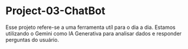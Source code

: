 # Project-03-ChatBot
Esse projeto refere-se a uma ferramenta utíl para o dia a dia. Estamos utilizando o Gemini como IA Generativa para analisar dados e responder perguntas do usuário. 
